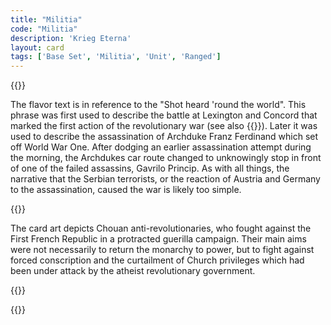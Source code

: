 ```yaml
---
title: "Militia"
code: "Militia"
description: 'Krieg Eterna'
layout: card
tags: ['Base Set', 'Militia', 'Unit', 'Ranged']
---
```

{{<card-detail-page code="Militia" artwork="Chouans by Paul Grolleron (19th century)" >}}
<p>
The flavor text is in reference to the "Shot heard 'round the world". This phrase was first used to describe the battle at Lexington and Concord that marked the first action of the revolutionary war (see also {{<cardlink name="Officer" code="officer3">}}). Later it was used to describe the assassination of Archduke Franz Ferdinand which set off World War One. After dodging an earlier assassination attempt during the morning, the Archdukes car route changed to unknowingly stop in front of one of the failed assassins, Gavrilo Princip. As with all things, the narrative that the Serbian terrorists, or the reaction of Austria and Germany to the assassination, caused the war is likely too simple. 
</p>
{{<card-detail-image file="sarajevo.jpg" caption="Gavrilo Princip killing Archduke Franz Ferdinand of Austria in Sarajevo by Achille Beltrame (1914)">}}
<p>
The card art depicts Chouan anti-revolutionaries, who fought against the First French Republic in a protracted guerilla campaign. Their main aims were not necessarily to return the monarchy to power, but to fight against forced conscription and the curtailment of Church privileges which had been under attack by the atheist revolutionary government. 
</p>
{{<card-detail-image file="chouans.jpg" caption="Chouans waiting in ambush by Évariste Carpentier (1883)">}}

{{</card-detail-page>}}
